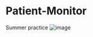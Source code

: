 # Patient-Monitor
 Summer practice
![image](https://user-images.githubusercontent.com/72159173/180608930-3d76fce9-0533-470e-b9a3-904ad493452e.png)
